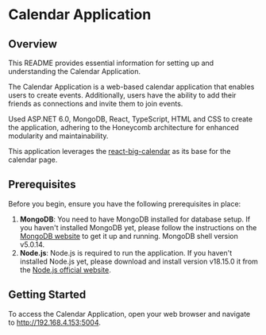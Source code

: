 # Calendar Application 

## Overview

This README provides essential information for setting up and understanding the Calendar Application. 

The Calendar Application is a web-based calendar application that enables users to create events. Additionally, users have the ability to add their friends as connections and invite them to join events.

 Used ASP.NET 6.0, MongoDB, React, TypeScript, HTML and CSS to create the application, adhering to
the Honeycomb architecture for enhanced modularity and maintainability.

This application leverages the [react-big-calendar](https://www.npmjs.com/package/react-big-calendar)  as its base for the calendar page.

## Prerequisites

Before you begin, ensure you have the following prerequisites in place:

1. **MongoDB**: You need to have MongoDB installed for database setup. If you haven't installed MongoDB yet, please follow the instructions on the [MongoDB website](https://www.mongodb.com/) to get it up and running. MongoDB shell version v5.0.14.
2. **Node.js**: Node.js is required to run the application. If you haven't installed Node.js yet, please download and install version v18.15.0
it from the  [Node.js official website](https://nodejs.org/).
 


## Getting Started

To access the Calendar Application, open your web browser and navigate to http://192.168.4.153:5004.




